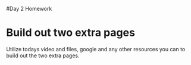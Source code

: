 #Day 2 Homework

<h1>Build out two extra pages</h1>

<p>Utilize todays video and files, google and any other resources you can to build out the two extra pages.</p>

